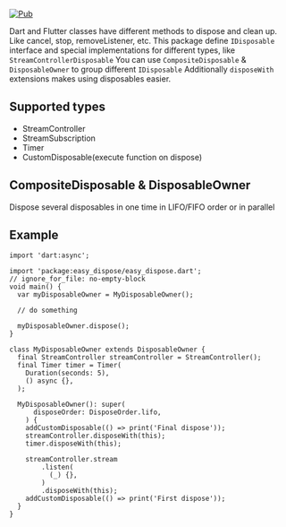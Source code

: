 [![Pub](https://img.shields.io/pub/v/easy_dispose.svg)](https://pub.dev/packages/easy_dispose)

Dart and Flutter classes have different methods to dispose and clean up.
Like cancel, stop, removeListener, etc.
This package define `IDisposable` interface and special implementations for different types, like `StreamControllerDisposable`
You can use `CompositeDisposable` & `DisposableOwner` to group different `IDisposable`
Additionally `disposeWith` extensions makes using disposables easier.

## Supported types

* StreamController
* StreamSubscription
* Timer
* CustomDisposable(execute function on dispose)

## CompositeDisposable & DisposableOwner

Dispose several disposables in one time in LIFO/FIFO order or in parallel

## Example

```
import 'dart:async';

import 'package:easy_dispose/easy_dispose.dart';
// ignore_for_file: no-empty-block
void main() {
  var myDisposableOwner = MyDisposableOwner();

  // do something

  myDisposableOwner.dispose();
}

class MyDisposableOwner extends DisposableOwner {
  final StreamController streamController = StreamController();
  final Timer timer = Timer(
    Duration(seconds: 5),
    () async {},
  );

  MyDisposableOwner(): super(
      disposeOrder: DisposeOrder.lifo,
    ) {
    addCustomDisposable(() => print('Final dispose'));
    streamController.disposeWith(this);
    timer.disposeWith(this);

    streamController.stream
        .listen(
          (_) {},
        )
        .disposeWith(this);
    addCustomDisposable(() => print('First dispose'));
  }
}
```